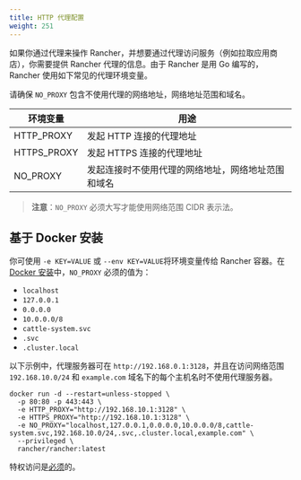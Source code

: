 ```yaml
---
title: HTTP 代理配置
weight: 251
---
```


如果你通过代理来操作 Rancher，并想要通过代理访问服务（例如拉取应用商店），你需要提供 Rancher 代理的信息。由于 Rancher 是用 Go 编写的，Rancher 使用如下常见的代理环境变量。

请确保 `NO_PROXY` 包含不使用代理的网络地址，网络地址范围和域名。

| 环境变量 | 用途 |
| -------------------- | ----------------------------------------------------------------------------------------------------------------------- |
| HTTP_PROXY | 发起 HTTP 连接的代理地址 |
| HTTPS_PROXY | 发起 HTTPS 连接的代理地址 |
| NO_PROXY | 发起连接时不使用代理的网络地址，网络地址范围和域名 |

> **注意**：`NO_PROXY` 必须大写才能使用网络范围 CIDR 表示法。

## 基于 Docker 安装

你可使用 `-e KEY=VALUE` 或 `--env KEY=VALUE`将环境变量传给 Rancher 容器。在 [Docker 安装]({{<baseurl>}}/rancher/v2.6/en/installation/other-installation-methods/single-node-docker/)中，`NO_PROXY` 必须的值为：

- `localhost`
- `127.0.0.1`
- `0.0.0.0`
- `10.0.0.0/8`
- `cattle-system.svc`
- `.svc`
- `.cluster.local`

以下示例中，代理服务器可在 `http://192.168.0.1:3128`，并且在访问网络范围 `192.168.10.0/24` 和 `example.com` 域名下的每个主机名时不使用代理服务器。

```
docker run -d --restart=unless-stopped \
  -p 80:80 -p 443:443 \
  -e HTTP_PROXY="http://192.168.10.1:3128" \
  -e HTTPS_PROXY="http://192.168.10.1:3128" \
  -e NO_PROXY="localhost,127.0.0.1,0.0.0.0,10.0.0.0/8,cattle-system.svc,192.168.10.0/24,.svc,.cluster.local,example.com" \
  --privileged \
  rancher/rancher:latest
```

特权访问是[必须]({{<baseurl>}}/rancher/v2.6/en/installation/other-installation-methods/single-node-docker/#privileged-access-for-rancher)的。

